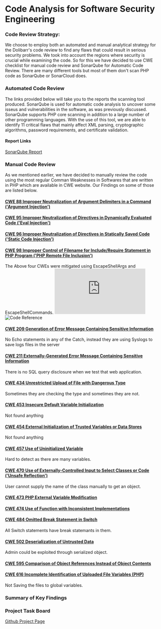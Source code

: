 # Code Analysis for Software Security Engineering

### Code Review Strategy:  
We choose to employ both an automated and manual analytical strategy for the Dolibarr's code review to find any flaws that could result in serious security problems. We took into account the regions where security is crucial while examining the code. So for this we have decided to use CWE checklist for manual code review and SonarQube for Automatic Code Review. There are many different tools but most of them don't scan PHP code as SonarQube or SonarCloud does.  

### Automated Code Review

The links provided below will take you to the reports the scanning tool produced. SonarQube is used for automatic code analysis to uncover some isseus and vulnerabilities in the software, as was previously discussed. SonarQube supports PHP core scanning in addition to a large number of other programming languages. With the use of this tool, we are able to identify 11 critical flaws that mainly affect XML parsing, cryptographic algorithms, password requirements, and certificate validation. 


#### Report Links

[SonarQube Report](https://github.com/SreeharshaMorampudi/SA-Team-5-Dolibarr/blob/main/Code%20Analysis/SonarQube%20Report.md)

### Manual Code Review  
As we mentioned earlier, we have decided to manually review the code using the most regular Comman Weaknesses in Softwares that are written in PHP which are available in CWE website. Our Findings on some of those are listed below.  
#### [CWE	88	Improper Neutralization of Argument Delimiters in a Command ('Argument Injection')](https://cwe.mitre.org/data/definitions/88.html)
#### [CWE 95	Improper Neutralization of Directives in Dynamically Evaluated Code ('Eval Injection')](https://cwe.mitre.org/data/definitions/95.html)
#### [CWE 96	Improper Neutralization of Directives in Statically Saved Code ('Static Code Injection')](https://cwe.mitre.org/data/definitions/96.html)
#### [CWE 98	Improper Control of Filename for Include/Require Statement in PHP Program ('PHP Remote File Inclusion')](https://cwe.mitre.org/data/definitions/98.html)
The Above four CWEs were mitigated using EscapeShellArgs and EscapeShellCommands. ![Git Ref](https://github.com/kacperszurek/exploits/blob/master/GitList/exploit-bypass-php-escapeshellarg-escapeshellcmd.md) ![Code Reference](https://user-images.githubusercontent.com/100978590/205633037-2a5dcbad-d029-429f-802e-58b2c4b7b21d.png)
#### [CWE 209	Generation of Error Message Containing Sensitive Information](https://cwe.mitre.org/data/definitions/209.html)
No Echo statements in any of the Catch, instead they are using Syslogs to save logs files in the server

#### [CWE 211	Externally-Generated Error Message Containing Sensitive Information](https://cwe.mitre.org/data/definitions/211.html)
There is no SQL query disclosure when we test that web application.
#### [CWE 434	Unrestricted Upload of File with Dangerous Type](https://cwe.mitre.org/data/definitions/434.html)
Sometimes they are checking the type and sometimes they are not.
#### [CWE 453	Insecure Default Variable Initialization](https://cwe.mitre.org/data/definitions/453.html)
Not found anything
#### [CWE 454	External Initialization of Trusted Variables or Data Stores](https://cwe.mitre.org/data/definitions/454.html)
Not found anything
#### [CWE 457	Use of Uninitialized Variable](https://cwe.mitre.org/data/definitions/457.html)
Hard to detect as there are many variables.
#### [CWE 470	Use of Externally-Controlled Input to Select Classes or Code ('Unsafe Reflection')](https://cwe.mitre.org/data/definitions/470.html)
User cannot supply the name of the class manually to get an object.
#### [CWE	473	PHP External Variable Modification](https://cwe.mitre.org/data/definitions/473.html)

#### [CWE	474	Use of Function with Inconsistent Implementations](https://cwe.mitre.org/data/definitions/474.html)
#### [CWE	484	Omitted Break Statement in Switch](https://cwe.mitre.org/data/definitions/484.html)
All Switch statements have break statemants in them.
#### [CWE	502	Deserialization of Untrusted Data](https://cwe.mitre.org/data/definitions/502.html)
Admin could be exploited through serialized object.
#### [CWE	595	Comparison of Object References Instead of Object Contents](https://cwe.mitre.org/data/definitions/595.html)
#### [CWE	616	Incomplete Identification of Uploaded File Variables (PHP)](https://cwe.mitre.org/data/definitions/616.html)
Not Saving the files to global variables.

### Summary of Key Findings



### Project Task Board

[Github Project Page](https://github.com/users/SreeharshaMorampudi/projects/3/views/1)
